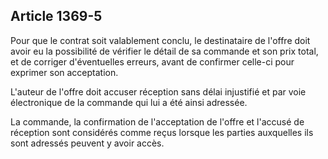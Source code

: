 Article 1369-5
----
Pour que le contrat soit valablement conclu, le destinataire de l'offre doit
avoir eu la possibilité de vérifier le détail de sa commande et son prix total,
et de corriger d'éventuelles erreurs, avant de confirmer celle-ci pour exprimer
son acceptation.

L'auteur de l'offre doit accuser réception sans délai injustifié et par voie
électronique de la commande qui lui a été ainsi adressée.

La commande, la confirmation de l'acceptation de l'offre et l'accusé de
réception sont considérés comme reçus lorsque les parties auxquelles ils sont
adressés peuvent y avoir accès.
